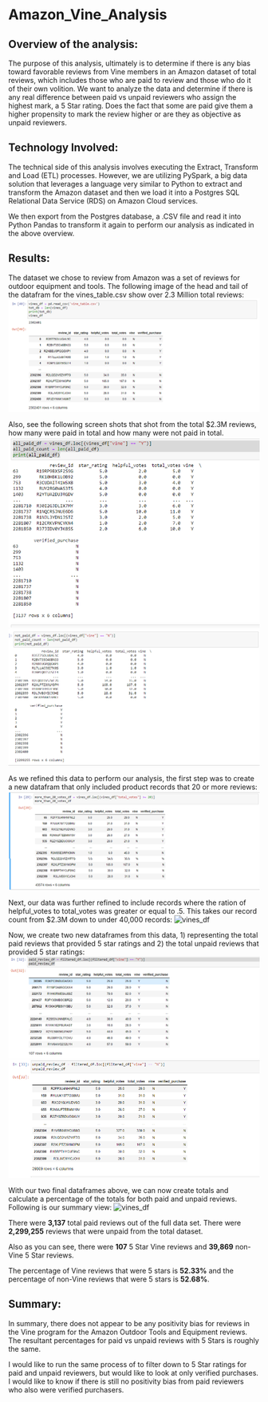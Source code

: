 # Amazon_Vine_Analysis

## Overview of the analysis: 
The purpose of this analysis, ultimately is to determine if there is any bias toward favorable reviews from Vine members in an Amazon dataset of total reviews, which includes those who are paid to review and those who do it of their own volition.  We want to analyze the data and determine if there is any real difference between paid vs unpaid reviewers who assign the highest mark, a 5 Star rating.  Does the fact that some are paid give them a higher propensity to mark the review higher or are they as objective as unpaid reviewers.

## Technology Involved:
The technical side of this analysis involves executing the Extract, Transform and Load (ETL) processes.  However, we are utilizing PySpark, a big data solution that leverages a language very similar to Python to extract and transform the Amazon dataset and then we load it into a Postgres SQL Relational Data Service (RDS) on Amazon Cloud services.

We then export from the Postgres database, a .CSV file and read it into Python Pandas to transform it again to perform our analysis as indicated in the above overview.

## Results: 
The dataset we chose to review from Amazon was a set of reviews for outdoor equipment and tools.  The following image of the head and tail of the datafram for the vines_table.csv show over 2.3 Million total reviews:
![vines_df](/Resources/vines_df.png)

Also, see the following screen shots that shot from the total $2.3M reviews, how many were paid in total and how many were not paid in total.
![vines_df](/Resources/all_paid.png)
![vines_df](/Resources/not_paid.png)

As we refined this data to perform our analysis, the first step was to create a new datafram that only included product records that 20 or more reviews:
![vines_df](/Resources/20_votes.png)

Next, our data was further refined to include records where the ration of helpful_votes to total_votes was greater or equal to .5.  This takes our record count from $2.3M down to under 40,000 records:
![vines_df](/Resources/helful_ratio.png)

Now, we create two new dataframes from this data, 1) representing the total paid reviews that provided 5 star ratings and 2) the total unpaid reviews that provided 5 star ratings:
![vines_df](/Resources/paid_reviews.png)
![vines_df](/Resources/unpaid_reviews.png)

With our two final dataframes above, we can now create totals and calculate a percentage of the totals for both paid and unpaid reviews.  Following is our summary view:
![vines_df](/Resources/summary_view.png)

There were **3,137** total paid reviews out of the full data set.  There were **2,299,255** reviews that were unpaid from the total dataset.

Also as you can see, there were **107** 5 Star Vine reviews and **39,869** non-Vine 5 Star reviews.

The percentage of Vine reviews that were 5 stars is **52.33%** and the percentage of non-Vine reviews that were 5 stars is **52.68%**.

## Summary: 
In summary, there does not appear to be any positivity bias for reviews in the Vine program for the Amazon Outdoor Tools and Equipment reviews. The resultant percentages for paid vs unpaid reviews with 5 Stars is roughly the same. 

I would like to run the same process of to filter down to 5 Star ratings for paid and unpaid reviewers, but would like to look at only verified purchases.  I would like to know if there is still no positivity bias from paid reviewers who also were verified purchasers.